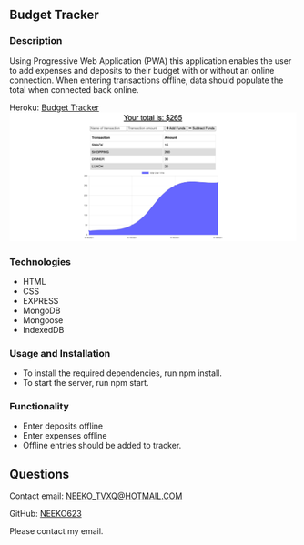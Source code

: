 ## Budget Tracker

### Description

Using Progressive Web Application (PWA) this application enables the user to add expenses and deposits to their budget with or without an online connection. When entering transactions offline, data should populate the total when connected back online.

Heroku: [Budget Tracker](https://budgettracker2021.herokuapp.com/)
![Screenshot](Budget-Tracker.png)

### Technologies
- HTML
- CSS
- EXPRESS
- MongoDB
- Mongoose
- IndexedDB

### Usage and Installation

- To install the required dependencies, run npm install.
- To start the server, run npm start. 

### Functionality
- Enter deposits offline
- Enter expenses offline
- Offline entries should be added to tracker.

## Questions
Contact email: NEEKO_TVXQ@HOTMAIL.COM

GitHub: [NEEKO623](https://github.com/NEEKO623)

Please contact my email.